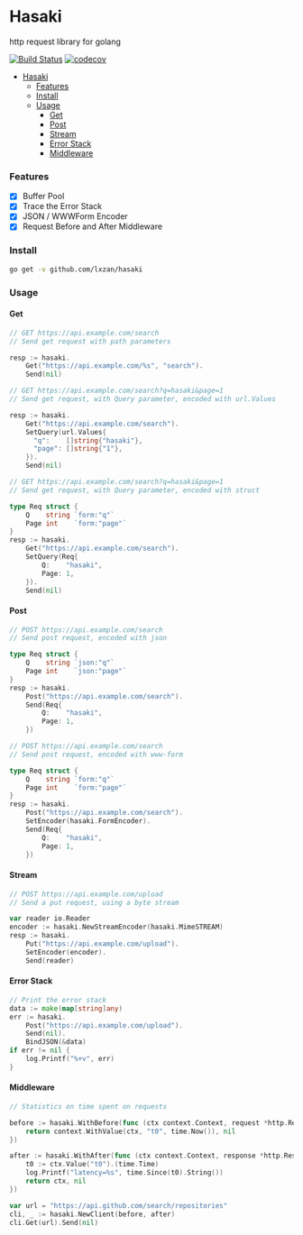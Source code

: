 # Hasaki

http request library for golang

[![Build Status][1]][2] [![codecov][3]][4]

[1]: https://github.com/lxzan/hasaki/workflows/Go%20Test/badge.svg?branch=master

[2]: https://github.com/lxzan/hasaki/actions?query=branch%3Amaster

[3]: https://codecov.io/gh/lxzan/hasaki/graph/badge.svg?token=0VY55RLS3G

[4]: https://codecov.io/gh/lxzan/hasaki

- [Hasaki](#hasaki)
    - [Features](#features)
    - [Install](#install)
    - [Usage](#usage)
        - [Get](#get)
        - [Post](#post)
        - [Stream](#stream)
        - [Error Stack](#error-stack)
        - [Middleware](#middleware)

### Features

- [x] Buffer Pool
- [x] Trace the Error Stack
- [x] JSON / WWWForm Encoder
- [x] Request Before and After Middleware

### Install

```bash
go get -v github.com/lxzan/hasaki
```

### Usage

#### Get

```go
// GET https://api.example.com/search
// Send get request with path parameters

resp := hasaki.
    Get("https://api.example.com/%s", "search").
    Send(nil)
```

```go
// GET https://api.example.com/search?q=hasaki&page=1
// Send get request, with Query parameter, encoded with url.Values

resp := hasaki.
    Get("https://api.example.com/search").
    SetQuery(url.Values{
      "q":    []string{"hasaki"},
      "page": []string{"1"},
    }).
    Send(nil)
```

```go
// GET https://api.example.com/search?q=hasaki&page=1
// Send get request, with Query parameter, encoded with struct

type Req struct {
    Q    string `form:"q"`
    Page int    `form:"page"`
}
resp := hasaki.
    Get("https://api.example.com/search").
    SetQuery(Req{
        Q:    "hasaki",
        Page: 1,
    }).
    Send(nil)
```

#### Post

```go
// POST https://api.example.com/search
// Send post request, encoded with json

type Req struct {
    Q    string `json:"q"`
    Page int    `json:"page"`
}
resp := hasaki.
    Post("https://api.example.com/search").
    Send(Req{
        Q:    "hasaki",
        Page: 1,
    })
```

```go
// POST https://api.example.com/search
// Send post request, encoded with www-form

type Req struct {
    Q    string `form:"q"`
    Page int    `form:"page"`
}
resp := hasaki.
    Post("https://api.example.com/search").
    SetEncoder(hasaki.FormEncoder).
    Send(Req{
        Q:    "hasaki",
        Page: 1,
    })
```

#### Stream

```go
// POST https://api.example.com/upload
// Send a put request, using a byte stream

var reader io.Reader
encoder := hasaki.NewStreamEncoder(hasaki.MimeSTREAM)
resp := hasaki.
    Put("https://api.example.com/upload").
    SetEncoder(encoder).
    Send(reader)
```

#### Error Stack

```go
// Print the error stack
data := make(map[string]any)
err := hasaki.
    Post("https://api.example.com/upload").
    Send(nil).
    BindJSON(&data)
if err != nil {
    log.Printf("%+v", err)
}
```

#### Middleware

```go
// Statistics on time spent on requests

before := hasaki.WithBefore(func (ctx context.Context, request *http.Request) (context.Context, error) {
    return context.WithValue(ctx, "t0", time.Now()), nil
})

after := hasaki.WithAfter(func (ctx context.Context, response *http.Response) (context.Context, error) {
    t0 := ctx.Value("t0").(time.Time)
    log.Printf("latency=%s", time.Since(t0).String())
    return ctx, nil
})

var url = "https://api.github.com/search/repositories"
cli, _ := hasaki.NewClient(before, after)
cli.Get(url).Send(nil)
```
